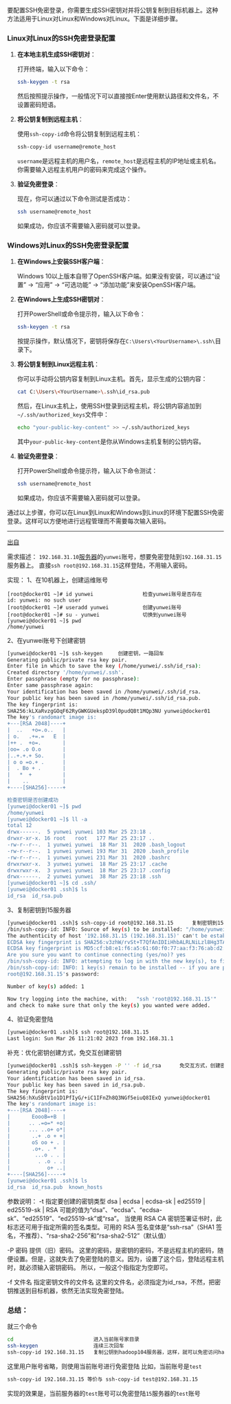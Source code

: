 要配置SSH免密登录，你需要生成SSH密钥对并将公钥复制到目标机器上。这种方法适用于Linux对Linux和Windows对Linux。下面是详细步骤。

### Linux对Linux的SSH免密登录配置

1. **在本地主机生成SSH密钥对**：

   打开终端，输入以下命令：

   ```sh
   ssh-keygen -t rsa
   ```

   然后按照提示操作，一般情况下可以直接按Enter使用默认路径和文件名，不设置密码短语。

2. **将公钥复制到远程主机**：

   使用`ssh-copy-id`命令将公钥复制到远程主机：

   ```sh
   ssh-copy-id username@remote_host
   ```

   `username`是远程主机的用户名，`remote_host`是远程主机的IP地址或主机名。你需要输入远程主机用户的密码来完成这个操作。

3. **验证免密登录**：

   现在，你可以通过以下命令测试是否成功：

   ```sh
   ssh username@remote_host
   ```

   如果成功，你应该不需要输入密码就可以登录。

### Windows对Linux的SSH免密登录配置

1. **在Windows上安装SSH客户端**：

   Windows 10以上版本自带了OpenSSH客户端。如果没有安装，可以通过“设置” -> “应用” -> “可选功能” -> “添加功能”来安装OpenSSH客户端。

2. **在Windows上生成SSH密钥对**：

   打开PowerShell或命令提示符，输入以下命令：

   ```sh
   ssh-keygen -t rsa
   ```

   按提示操作，默认情况下，密钥将保存在`C:\Users\<YourUsername>\.ssh\`目录下。

3. **将公钥复制到Linux远程主机**：

   你可以手动将公钥内容复制到Linux主机。首先，显示生成的公钥内容：

   ```sh
   cat C:\Users\<YourUsername>\.ssh\id_rsa.pub
   ```

   然后，在Linux主机上，使用SSH登录到远程主机，将公钥内容追加到`~/.ssh/authorized_keys`文件中：

   ```sh
   echo "your-public-key-content" >> ~/.ssh/authorized_keys
   ```

   其中`your-public-key-content`是你从Windows主机复制的公钥内容。

4. **验证免密登录**：

   打开PowerShell或命令提示符，输入以下命令测试：

   ```sh
   ssh username@remote_host
   ```

   如果成功，你应该不需要输入密码就可以登录。

通过以上步骤，你可以在Linux到Linux和Windows到Linux的环境下配置SSH免密登录。这样可以方便地进行远程管理而不需要每次输入密码。







---





[出自](https://blog.csdn.net/Brave_heart4pzj/article/details/129777223)

需求描述：
`192.168.31.10`[服务器](https://so.csdn.net/so/search?q=服务器&spm=1001.2101.3001.7020)的`yunwei`账号，想要免密登陆到`192.168.31.15`服务器上。
直接`ssh root@192.168.31.15`这样登陆，不用输入密码。

实现：
1、在10机器上，创建运维账号

```shv
[root@docker01 ~]# id yunwei				检查yunwei账号是否存在
id: yunwei: no such user
[root@docker01 ~]# useradd yunwei			创建yunwei账号
[root@docker01 ~]# su - yunwei				切换到yunwei账号
[yunwei@docker01 ~]$ pwd
/home/yunwei
```



2、在yunwei账号下创建密钥

```sh
[yunwei@docker01 ~]$ ssh-keygen		创建密钥，一路回车
Generating public/private rsa key pair.
Enter file in which to save the key (/home/yunwei/.ssh/id_rsa):
Created directory '/home/yunwei/.ssh'.
Enter passphrase (empty for no passphrase):
Enter same passphrase again:
Your identification has been saved in /home/yunwei/.ssh/id_rsa.
Your public key has been saved in /home/yunwei/.ssh/id_rsa.pub.
The key fingerprint is:
SHA256:kLXaRvzgGOqF62RyGWKGUekspD39l0pudQBt1MQp3NU yunwei@docker01
The key's randomart image is:
+---[RSA 2048]----+
|  ..   +o=.o..   |
| o.   .+=.=   E  |
|++ .  +o=.       |
|oo= .o O.o       |
|..+.+.+ So.      |
| o o =o.+ .      |
|  . Bo + .       |
|   *  +          |
|    ..           |
+----[SHA256]-----+

检查密钥是否创建成功
[yunwei@docker01 ~]$ pwd
/home/yunwei
[yunwei@docker01 ~]$ ll -a
total 12
drwx------.  5 yunwei yunwei 103 Mar 25 23:18 .
drwxr-xr-x. 16 root   root   177 Mar 25 23:17 ..
-rw-r--r--.  1 yunwei yunwei  18 Mar 31  2020 .bash_logout
-rw-r--r--.  1 yunwei yunwei 193 Mar 31  2020 .bash_profile
-rw-r--r--.  1 yunwei yunwei 231 Mar 31  2020 .bashrc
drwxrwxr-x.  3 yunwei yunwei  18 Mar 25 23:17 .cache
drwxrwxr-x.  3 yunwei yunwei  18 Mar 25 23:17 .config
drwx------.  2 yunwei yunwei  38 Mar 25 23:18 .ssh
[yunwei@docker01 ~]$ cd .ssh/
[yunwei@docker01 .ssh]$ ls
id_rsa  id_rsa.pub
```



3、复制密钥到15服务器

```sh
[yunwei@docker01 .ssh]$ ssh-copy-id root@192.168.31.15		复制密钥到15机器
/bin/ssh-copy-id: INFO: Source of key(s) to be installed: "/home/yunwei/.ssh/id_rsa.pub"
The authenticity of host '192.168.31.15 (192.168.31.15)' can't be established.
ECDSA key fingerprint is SHA256:v3zhW/rvSt+T7QfAnIDIiHhbALRLNiLzl8Hg3TAZQCA.
ECDSA key fingerprint is MD5:cf:b8:e1:f6:a5:61:60:f0:77:aa:f3:76:ab:d2:ce:9b.
Are you sure you want to continue connecting (yes/no)? yes
/bin/ssh-copy-id: INFO: attempting to log in with the new key(s), to filter out any that are already installed
/bin/ssh-copy-id: INFO: 1 key(s) remain to be installed -- if you are prompted now it is to install the new keys
root@192.168.31.15's password:

Number of key(s) added: 1

Now try logging into the machine, with:   "ssh 'root@192.168.31.15'"
and check to make sure that only the key(s) you wanted were added.
```



4、验证免密登陆

```sh
[yunwei@docker01 .ssh]$ ssh root@192.168.31.15
Last login: Sun Mar 26 11:21:02 2023 from 192.168.31.1
```



补充：优化密钥创建方式，免交互创建密钥

```sh
[yunwei@docker01 .ssh]$ ssh-keygen -P '' -f id_rsa		免交互方式，创建密钥
Generating public/private rsa key pair.
Your identification has been saved in id_rsa.
Your public key has been saved in id_rsa.pub.
The key fingerprint is:
SHA256:hXuSBtV1o1D1PfIyG/+iC1IFnZh8Q3NGf5eiuQ8IExQ yunwei@docker01
The key's randomart image is:
+---[RSA 2048]----+
|       EoooB=+B  |
|      .. .=o=* +o|
|      ... ..o+ o*|
|       ..+ .o + +|
|       oS oo + . |
|       .o+. . *  |
|        ...o . . |
|         . .o . .|
|            o+ ..|
+----[SHA256]-----+
[yunwei@docker01 .ssh]$ ls
id_rsa  id_rsa.pub  known_hosts
```



参数说明：
-t 指定要创建的密钥类型
dsa | ecdsa | ecdsa-sk | ed25519 | ed25519-sk | RSA
可能的值为“dsa”、“ecdsa”、“ecdsa-sk”、“ed25519”、“ed25519-sk”或“rsa”。
当使用 RSA CA 密钥签署证书时，此标志还可用于指定所需的签名类型。可用的 RSA 签名变体是“ssh-rsa”（SHA1 签名，不推荐）、“rsa-sha2-256”和“rsa-sha2-512”（默认值）

-P 密码
提供（旧）密码。
这里的密码，是密钥的密码，不是远程主机的密码，随便设置。但是，这就失去了免密登陆的意义。因为，设置了这个后，登陆远程主机时，就必须输入密钥密码。
所以，一般这个指指定为空即可。

-f 文件名
指定密钥文件的文件名
这里的文件名，必须指定为id_rsa，不然，把密钥推送到目标机器，依然无法实现免密登陆。



### 总结：

就三个命令

```sh
cd							进入当前账号家目录
ssh-keygen					连续三次回车		
ssh-copy-id 192.168.31.15	复制公钥到hadoop104服务器，这样，就可以免密访问hadoop104服务器
```

这里用户账号省略，则使用当前账号进行免密登陆
比如，当前账号是`test`

```sh
ssh-copy-id 192.168.31.15 等价与 ssh-copy-id test@192.168.31.15
```

实现的效果是，当前服务器的`test`账号可以免密登陆`15`服务器的`test`账号

